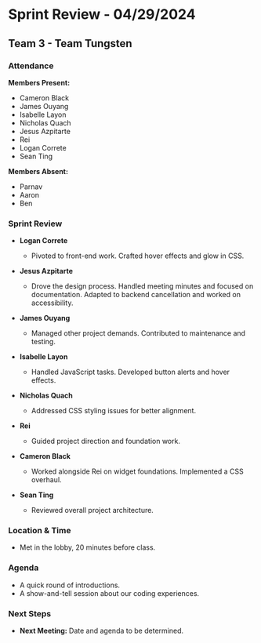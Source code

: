 # Sprint Review - 04/29/2024
## Team 3 - Team Tungsten

### Attendance

**Members Present:**
- Cameron Black
- James Ouyang
- Isabelle Layon
- Nicholas Quach
- Jesus Azpitarte
- Rei
- Logan Correte
- Sean Ting

**Members Absent:**
- Parnav
- Aaron
- Ben

### Sprint Review

- **Logan Correte**
  - Pivoted to front-end work. Crafted hover effects and glow in CSS.

- **Jesus Azpitarte**
  - Drove the design process. Handled meeting minutes and focused on documentation. Adapted to backend cancellation and worked on accessibility.

- **James Ouyang**
  - Managed other project demands. Contributed to maintenance and testing.

- **Isabelle Layon**
  - Handled JavaScript tasks. Developed button alerts and hover effects.

- **Nicholas Quach**
  - Addressed CSS styling issues for better alignment.

- **Rei**
  - Guided project direction and foundation work.

- **Cameron Black**
  - Worked alongside Rei on widget foundations. Implemented a CSS overhaul.

- **Sean Ting**
  - Reviewed overall project architecture.

### Location & Time

- Met in the lobby, 20 minutes before class.

### Agenda

- A quick round of introductions.
- A show-and-tell session about our coding experiences.

### Next Steps

- **Next Meeting:** Date and agenda to be determined.
